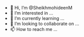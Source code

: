 - 👋 Hi, I’m @SheikhmohideenM
- 👀 I’m interested in ...
- 🌱 I’m currently learning ...
- 💞️ I’m looking to collaborate on ...
- 📫 How to reach me ...

<!---
SheikhmohideenM/SheikhmohideenM is a ✨ special ✨ repository because its `README.md` (this file) appears on your GitHub profile.
You can click the Preview link to take a look at your changes.
--->
